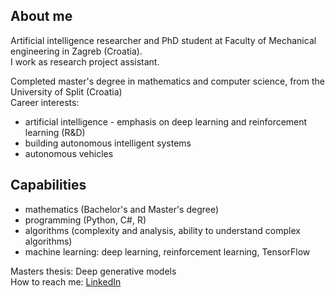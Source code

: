 ## About me
Artificial intelligence researcher and PhD student at Faculty of Mechanical engineering in Zagreb (Croatia). <br>
I work as research project assistant.

Completed master's degree in mathematics and computer science, from the University of Split (Croatia) <br>
Career interests:
- artificial intelligence - emphasis on deep learning and reinforcement learning (R&D)
- building autonomous intelligent systems
- autonomous vehicles <br>

## Capabilities
- mathematics (Bachelor's and Master's degree)
- programming (Python, C#, R)
- algorithms (complexity and analysis, ability to understand complex algorithms)
- machine learning: deep learning, reinforcement learning, TensorFlow <br>

Masters thesis: Deep generative models <br>
How to reach me: [LinkedIn](https://hr.linkedin.com/in/mate-%C4%87ori%C4%87) <br>
<!--
**mcoric96/mcoric96** is a ✨ _special_ ✨ repository because its `README.md` (this file) appears on your GitHub profile.
